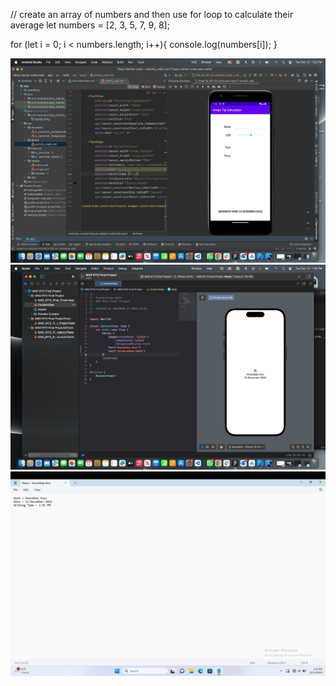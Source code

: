 // create an array of numbers and then use for loop to calculate their average 
let numbers = [2, 3, 5, 7, 9, 8];

for (let i = 0; i < numbers.length; i++){
    console.log(numbers[i]);
}

![Android Screenshot](./image.png)
![Ios Screenshot](./image-1.png)
![Parallels Screenshot](./image-3.png)